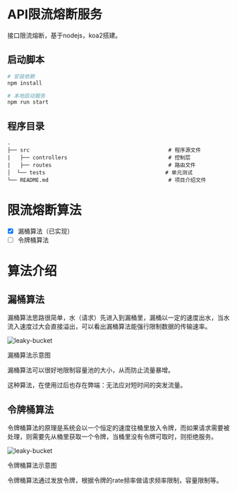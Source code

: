 # API限流熔断服务
 接口限流熔断，基于nodejs，koa2搭建。

## 启动脚本
``` bash
# 安装依赖
npm install

# 本地启动服务
npm run start
```

## 程序目录

```
.
├── src                                            # 程序源文件
|   ├── controllers                                # 控制层
|   ├── routes                                     # 路由文件
│  └── tests                                      # 单元测试
└── README.md                                      # 项目介绍文件
```

# 限流熔断算法
- [x] 漏桶算法（已实现）
- [ ] 令牌桶算法

# 算法介绍

## 漏桶算法

漏桶算法思路很简单，水（请求）先进入到漏桶里，漏桶以一定的速度出水，当水流入速度过大会直接溢出，可以看出漏桶算法能强行限制数据的传输速率。

![leaky-bucket](https://github.com/yqsailor/koa-rate-limit/blob/master/src/doc/img/leaky-bucket.png)

漏桶算法示意图

漏桶算法可以很好地限制容量池的大小，从而防止流量暴增。

这种算法，在使用过后也存在弊端：无法应对短时间的突发流量。

## 令牌桶算法

令牌桶算法的原理是系统会以一个恒定的速度往桶里放入令牌，而如果请求需要被处理，则需要先从桶里获取一个令牌，当桶里没有令牌可取时，则拒绝服务。

![leaky-bucket](https://github.com/yqsailor/koa-rate-limit/blob/master/src/doc/img/token-bucket.png)

令牌桶算法示意图

令牌桶算法通过发放令牌，根据令牌的rate频率做请求频率限制，容量限制等。
